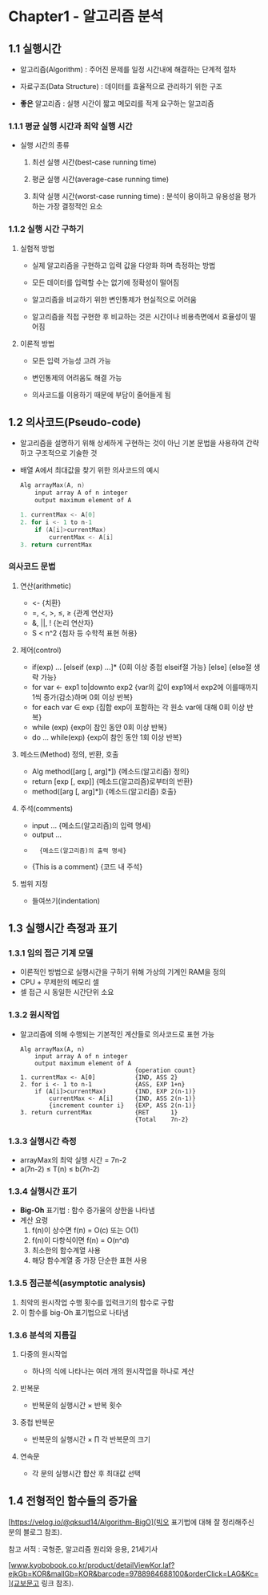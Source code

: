 # **Chapter1 - 알고리즘 분석**

## **1.1 실행시간**

- 알고리즘(Algorithm) : 주어진 문제를 일정 시간내에 해결하는 단계적 절차

- 자료구조(Data Structure) : 데이터를 효율적으로 관리하기 위한 구조

- **좋은** 알고리즘 : 실행 시간이 짧고 메모리를 적게 요구하는 알고리즘

### **1.1.1 평균 실행 시간과 최악 실행 시간**

- 실행 시간의 종류 

  1. 최선 실행 시간(best-case running time)

  2. 평균 실행 시간(average-case running time)

  3. 최악 실행 시간(worst-case running time) : 분석이 용이하고 유용성을 평가하는 가장 결정적인 요소

### **1.1.2 실행 시간 구하기**

1. 실험적 방법

   - 실제 알고리즘을 구현하고 입력 값을 다양화 하며 측정하는 방법

   - 모든 데이터를 입력할 수는 없기에 정확성이 떨어짐

   - 알고리즘을 비교하기 위한 변인통제가 현실적으로 어려움

   - 알고리즘을 직접 구현한 후 비교하는 것은 시간이나 비용측면에서 효율성이 떨어짐

2. 이론적 방법

   - 모든 입력 가능성 고려 가능

   - 변인통제의 어려움도 해결 가능

   - 의사코드를 이용하기 때문에 부담이 줄어들게 됨

## **1.2 의사코드(Pseudo-code)**

- 알고리즘을 설명하기 위해 상세하게 구현하는 것이 아닌 기본 문법을 사용하여 간략하고 구조적으로 기술한 것

- 배열 A에서 최대값을 찾기 위한 의사코드의 예시
    ```c
    Alg arrayMax(A, n)
        input array A of n integer
        output maximum element of A

    1. currentMax <- A[0]
    2. for i <- 1 to n-1
        if (A[i]>currentMax)
            currentMax <- A[i]
    3. return currentMax
    ```

### **의사코드 문법**
1. 연산(arithmetic)
    - <-            {치환}
    - =, <, >, ≤, ≥ {관계 연산자}
    - &, ||, !      {논리 연산자}
    - S < n^2       {첨자 등 수학적 표현 허용}

2. 제어(control)
    - if(exp) ...
      [elseif (exp) ...]*               {0회 이상 중첩 elseif절 가능}
      [else]                            {else절 생략 가능}
    - for var <- exp1 to|downto exp2    {var의 값이 exp1에서 exp2에 이를때까지 1씩 증가(감소)하며 0회 이상 반복}
    - for each var ∈ exp                {집합 exp이 포함하는 각 원소 var에 대해 0회 이상 반복}
    - while (exp)                       {exp이 참인 동안 0회 이상 반복}
    - do ... while(exp)                 {exp이 참인 동안 1회 이상 반복}

3. 메소드(Method) 정의, 반환, 호출
    - Alg method([arg [, arg]*])        {메소드(알고리즘) 정의}
    - return [exp [, exp]]              {메소드(알고리즘)로부터의 반환}
    - method([arg [, arg]*])            {메소드(알고리즘) 호출}

4. 주석(comments)
    - input ...             {메소드(알고리즘)의 입력 명세}
    - output ...      
    -       {메소드(알고리즘)의 출력 명세}
    - {This is a comment}   {코드 내 주석}

5. 범위 지정
    - 들여쓰기(indentation)


## **1.3 실행시간 측정과 표기**

### **1.3.1 임의 접근 기계 모델**
- 이론적인 방법으로 실행시간을 구하기 위해 가상의 기계인 RAM을 정의
- CPU + 무제한의 메모리 셀
- 셀 접근 시 동일한 시간단위 소요

### **1.3.2 원시작업**
- 알고리즘에 의해 수행되는 기본적인 계산들로 의사코드로 표현 가능
    ```
    Alg arrayMax(A, n)
        input array A of n integer
        output maximum element of A
                                    {operation count}
    1. currentMax <- A[0]           {IND, ASS 2}
    2. for i <- 1 to n-1            {ASS, EXP 1+n}
        if (A[i]>currentMax)        {IND, EXP 2(n-1)}
            currentMax <- A[i]      {IND, ASS 2(n-1)}
            {increment counter i}   {EXP, ASS 2(n-1)}
    3. return currentMax            {RET      1}
                                    {Total    7n-2}
    ```

### **1.3.3 실행시간 측정**
- arrayMax의 최악 실행 시간 = 7n-2
- a(7n-2) ≤ T(n) ≤ b(7n-2)

### **1.3.4 실행시간 표기**
- __Big-Oh__ 표기법 : 함수 증가율의 상한을 나타냄
- 계산 요령
    1. f(n)이 상수면 f(n) = O(c) 또는 O(1)
    2. f(n)이 다항식이면 f(n) = O(n^d)
    3. 최소한의 함수계열 사용
    4. 해당 함수계열 중 가장 단순한 표현 사용

### **1.3.5 점근분석(asymptotic analysis)**
1. 최악의 원시작업 수행 횟수를 입력크기의 함수로 구함   
2. 이 함수를 big-Oh 표기법으로 나타냄

### **1.3.6 분석의 지름길**
1. 다중의 원시작업
    - 하나의 식에 나타나는 여러 개의 원시작업을 하나로 계산  


2. 반복문
    - 반복문의 실행시간 × 반복 횟수  


3. 중첩 반복문
    - 반복문의 실행시간 × ∏ 각 반복문의 크기  


4. 연속문 
    - 각 문의 실행시간 합산 후 최대값 선택

## **1.4 전형적인 함수들의 증가율**

[https://velog.io/@qksud14/Algorithm-BigO](빅오 표기법에 대해 잘 정리해주신 분의 블로그 참조).





참고 서적 : 국형준, 알고리즘 원리와 응용, 21세기사

[www.kyobobook.co.kr/product/detailViewKor.laf?ejkGb=KOR&mallGb=KOR&barcode=9788984688100&orderClick=LAG&Kc=](교보문고 링크 참조).